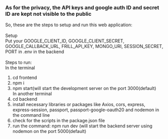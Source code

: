 <h3>As for the privacy, the API keys and google auth ID and secret ID are kept not visible to the public</h3>

So, these are the steps to setup and run this web application:<br/>
<br/>
Setup<br/>
Put your GOOGLE_CLIENT_ID,
         GOOGLE_CLIENT_SECRET,
         GOOGLE_CALLBACK_URL,
         FRILL_API_KEY, MONGO_URI,
         SESSION_SECRET,
         PORT  in .env in the backend<br/>
<br/>
Steps to run:<br/>
In the terminal<br/>
1. cd frontend<br/>
2. npm i<br/>
3. npm start(will start the development server on the port 3000(default)<br/>
In another terminal<br/>
4. cd backend<br/>
5. install necessary libraries or packages like Axios, cors, express, express-session, passport, passport-google-oauth20 and nodemon in the command line<br/>
6. check for the scripts in the package.json file<br/>
7. run the command: npm run dev (will start the backend server using nodemon on the port 5000(default)<br/>
